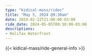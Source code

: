 ```yaml
---
type: "kidical-mass/rides"
title: "May 5, 2024 @9:30am"
date: 2024-02-22T21:00:00-03:00
ride_date: 2024-05-05T09:30:00-03:00
descriptions:
- Halifax Waterfront
---
```


{{< kidical-mass/ride-general-info >}}
